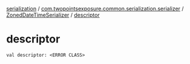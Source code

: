 [serialization](../../index.md) / [com.twopointsexposure.common.serialization.serializer](../index.md) / [ZonedDateTimeSerializer](index.md) / [descriptor](./descriptor.md)

# descriptor

`val descriptor: <ERROR CLASS>`